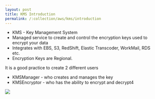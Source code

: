 ```yaml
---
layout: post
title: KMS Introduction
permalink: /:collection/aws/kms/introduction
---
```


- KMS - Key Management System
- Managed service to create and control the encryption keys used to encrypt your data
- Integrates with EBS, S3, RedShift, Elastic Transcoder, WorkMail, RDS etc.
- Encryption Keys are Regional.

It is a good practice to create 2 different users
- KMSManager - who creates and manages the key
- KMSEncryptor - who has the ability to encrypt and decrypt4

![]({{site.cdn}}/aws/kms/kms-iam-dashboard.png)
